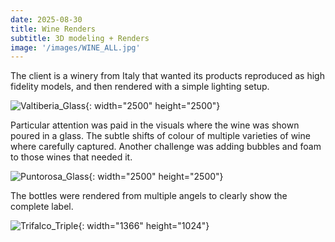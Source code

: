 ```yaml
---
date: 2025-08-30 
title: Wine Renders
subtitle: 3D modeling + Renders
image: '/images/WINE_ALL.jpg'
---
```

The client is a winery from Italy that wanted its products reproduced as high fidelity models, and then rendered with a simple lighting setup. 

![Valtiberia_Glass](/images/WINE_Valtiberia_Front_Glass_closeup.jpg){: width="2500" height="2500"}

Particular attention was paid in the visuals where the wine was shown poured in a glass. The subtle shifts of colour of multiple varieties of wine where carefully captured. Another challenge was adding bubbles and foam to those wines that needed it.  

![Puntorosa_Glass](/images/WINE_Puntorosa_Front_Glass_Closeup.jpg){: width="2500" height="2500"}

The bottles were rendered from multiple angels to clearly show the complete label.

![Trifalco_Triple](/images/WINE_Trifalco_Triple.jpg){: width="1366" height="1024"}
